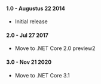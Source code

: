#### 1.0 - Augustus 22 2014
* Initial release

#### 2.0 - Jul 27 2017
* Move to .NET Core 2.0 preview2

#### 3.0 - Nov 21 2020
* Move to .NET Core 3.1